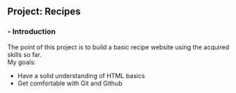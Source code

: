 ## Project: Recipes

### - Introduction

The point of this project is to build a basic recipe website using the acquired skills so far.<br>
My goals:
<ul>
    <li>Have a solid understanding of HTML basics</li>
    <li>Get comfortable with Git and Github</li>
</ul>